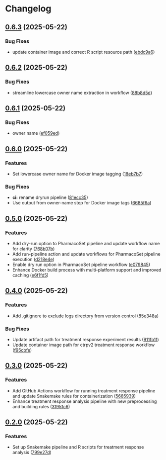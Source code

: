 # Changelog

## [0.6.3](https://github.com/BHKLAB-DataProcessing/ctrpv2-treatmentresponse-snakemake/compare/v0.6.2...v0.6.3) (2025-05-22)


### Bug Fixes

* update container image and correct R script resource path ([ebdc9a6](https://github.com/BHKLAB-DataProcessing/ctrpv2-treatmentresponse-snakemake/commit/ebdc9a6f70cdf062fae65b00d1b95279c00bf656))

## [0.6.2](https://github.com/BHKLAB-DataProcessing/ctrpv2-treatmentresponse-snakemake/compare/v0.6.1...v0.6.2) (2025-05-22)


### Bug Fixes

* streamline lowercase owner name extraction in workflow ([88b8d5d](https://github.com/BHKLAB-DataProcessing/ctrpv2-treatmentresponse-snakemake/commit/88b8d5d82fa21925a7b2ce4e678ba7c2ff7ebc00))

## [0.6.1](https://github.com/BHKLAB-DataProcessing/ctrpv2-treatmentresponse-snakemake/compare/v0.6.0...v0.6.1) (2025-05-22)


### Bug Fixes

* owner name ([ef059ed](https://github.com/BHKLAB-DataProcessing/ctrpv2-treatmentresponse-snakemake/commit/ef059ed88e7cc4425c539970acf248c5277b9ee7))

## [0.6.0](https://github.com/BHKLAB-DataProcessing/ctrpv2-treatmentresponse-snakemake/compare/v0.5.0...v0.6.0) (2025-05-22)


### Features

* Set lowercase owner name for Docker image tagging ([18eb7b7](https://github.com/BHKLAB-DataProcessing/ctrpv2-treatmentresponse-snakemake/commit/18eb7b79a37f789bae2e90ef294ea1a50f1988ca))


### Bug Fixes

* **ci:** rename dryrun pipeline ([81ecc35](https://github.com/BHKLAB-DataProcessing/ctrpv2-treatmentresponse-snakemake/commit/81ecc353c4753b20d6e60d313ad5aa0e169c7a7f))
* Use output from owner-name step for Docker image tags ([6685f6a](https://github.com/BHKLAB-DataProcessing/ctrpv2-treatmentresponse-snakemake/commit/6685f6a1f68222de62b23b075b9f47d5d944de6a))

## [0.5.0](https://github.com/BHKLAB-DataProcessing/ctrpv2-treatmentresponse-snakemake/compare/v0.4.0...v0.5.0) (2025-05-22)


### Features

* Add dry-run option to PharmacoSet pipeline and update workflow name for clarity ([768b07b](https://github.com/BHKLAB-DataProcessing/ctrpv2-treatmentresponse-snakemake/commit/768b07b7649f5452c8ccc0ceff79c48be223a5e7))
* Add run-pipeline action and update workflows for PharmacoSet pipeline execution ([d218e4e](https://github.com/BHKLAB-DataProcessing/ctrpv2-treatmentresponse-snakemake/commit/d218e4e4ec733eec3fd18346d78a3a70697b7e68))
* Enable dry run option in PharmacoSet pipeline workflow ([e079845](https://github.com/BHKLAB-DataProcessing/ctrpv2-treatmentresponse-snakemake/commit/e0798450abb2da75defa2cb0483af8783739385a))
* Enhance Docker build process with multi-platform support and improved caching ([e6f1fd5](https://github.com/BHKLAB-DataProcessing/ctrpv2-treatmentresponse-snakemake/commit/e6f1fd5dc1a7f7af65d02831619172b829931394))

## [0.4.0](https://github.com/BHKLAB-DataProcessing/ctrpv2-treatmentresponse-snakemake/compare/v0.3.0...v0.4.0) (2025-05-22)


### Features

* Add .gitignore to exclude logs directory from version control ([85e348a](https://github.com/BHKLAB-DataProcessing/ctrpv2-treatmentresponse-snakemake/commit/85e348a1d2a86224bc1e647763f1ed64b8cc119d))


### Bug Fixes

* Update artifact path for treatment response experiment results ([911fb1f](https://github.com/BHKLAB-DataProcessing/ctrpv2-treatmentresponse-snakemake/commit/911fb1f985af1e256f1fbefef3412eb3d1f5f9e6))
* Update container image path for ctrpv2 treatment response workflow ([f95cbfe](https://github.com/BHKLAB-DataProcessing/ctrpv2-treatmentresponse-snakemake/commit/f95cbfe4cf829701604bc51caf96d14585d40163))

## [0.3.0](https://github.com/BHKLAB-DataProcessing/ctrpv2-treatmentresponse-snakemake/compare/v0.2.0...v0.3.0) (2025-05-22)


### Features

* Add GitHub Actions workflow for running treatment response pipeline and update Snakemake rules for containerization ([5685939](https://github.com/BHKLAB-DataProcessing/ctrpv2-treatmentresponse-snakemake/commit/568593995b5fa5c93371a185e1428352aceb9342))
* Enhance treatment response analysis pipeline with new preprocessing and building rules ([31951c6](https://github.com/BHKLAB-DataProcessing/ctrpv2-treatmentresponse-snakemake/commit/31951c67d9fd9893d8126a7a89cbd172772f07a4))

## [0.2.0](https://github.com/BHKLAB-DataProcessing/ctrpv2-treatmentresponse-snakemake/compare/v0.1.0...v0.2.0) (2025-05-22)


### Features

* Set up Snakemake pipeline and R scripts for treatment response analysis ([799e27d](https://github.com/BHKLAB-DataProcessing/ctrpv2-treatmentresponse-snakemake/commit/799e27d8b64f5fa7937006db76ae4829bef882be))
